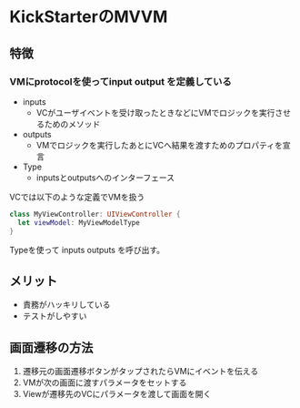 # KickStarterのMVVM

## 特徴

### VMにprotocolを使ってinput output を定義している

- inputs
  - VCがユーザイベントを受け取ったときなどにVMでロジックを実行させるためのメソッド
- outputs
  - VMでロジックを実行したあとにVCへ結果を渡すためのプロパティを宣言
- Type
  - inputsとoutputsへのインターフェース

VCでは以下のような定義でVMを扱う

```swift
class MyViewController: UIViewController {
  let viewModel: MyViewModelType
}
```

Typeを使って inputs outputs を呼び出す。

## メリット

- 責務がハッキリしている
- テストがしやすい

## 画面遷移の方法

1. 遷移元の画面遷移ボタンがタップされたらVMにイベントを伝える
2. VMが次の画面に渡すパラメータをセットする
3. Viewが遷移先のVCにパラメータを渡して画面を開く

